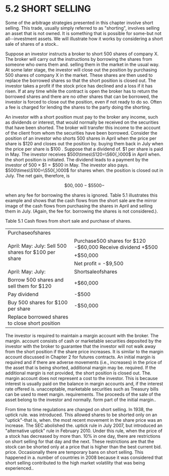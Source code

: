 # 5.2 SHORT SELLING  

Some of the arbitrage strategies presented in this chapter involve short selling. This trade, usually simply referred to as "shorting", involves selling an asset that is not owned. It is something that is possible for some-but not all--investment assets. We will illustrate how it works by considering a short sale of shares of a stock..  

Suppose an investor instructs a broker to short 500 shares of company X. The broker will carry out the instructions by borrowing the shares from someone who owns them and. selling them in the market in the usual way. At some later stage, the investor will close out the position by purchasing 500 shares of company X in the market. These shares are then used to replace the borrowed shares so that the short position is closed out. The investor takes a profit if the stock price has declined and a loss if it has risen. If at any time while the contract is open the broker has to return the borrowed shares and there are no other shares that can be borrowed, the investor is forced to close out the position, even if not ready to do so. Often a fee is charged for lending the shares to the party doing the shorting.  

An investor with a short position must pay to the broker any income, such as dividends or interest, that would normally be received on the securities that have been shorted. The broker will transfer this income to the account of the client from whom the securities have been borrowed. Consider the position of an investor who shorts 500 shares in April when the price per share is $\$120$ and closes out the position by. buying them back in July when the price per share is $\$100$ . Suppose that a dividend of. $\$1$ per share is paid in May. The investor receives $500\times\S120=\S60{,}000$ in April when. the short position is initiated. The dividend leads to a payment by the investor of $500\times\$1=\$500$ in May. The investor also pays. $500\times\S100=\S50{,}000$ for shares when. the position is closed out in July. The net gain, therefore, is  

$$
\$00,000-\$5500-
$$  

when any fee for borrowing the shares is ignored. Table 5.1 illustrates this example and shows that the cash flows from the short sale are the mirror image of the cash flows from purchasing the shares in April and selling them in July. (Again, the fee for. borrowing the shares is not considered.).  

Table 5.1 Cash flows from short sale and purchase of shares.   


<html><body><table><tr><td colspan="2">Purchaseofshares</td></tr><tr><td rowspan="3">April: May: July: Sell 500 shares for $100 per share</td><td>Purchase500 shares for $120 -$60,000 Receive dividend +$500</td></tr><tr><td>+$50,000</td></tr><tr><td>Net profit = -$9,500</td></tr><tr><td>April: May: July:</td><td>Shortsaleofshares</td></tr><tr><td>Borrow 500 shares and sell them for $120</td><td>+$60,000</td></tr><tr><td>Pay dividend</td><td>-$500</td></tr><tr><td>Buy 500 shares for $100 per share</td><td>-$50,000</td></tr><tr><td>Replace borrowed shares to close short position</td><td></td></tr></table></body></html>  

The investor is required to maintain a margin account with the broker. The margin. account consists of cash or marketable securities deposited by the investor with the broker to guarantee that the investor will not walk away from the short position if the share price increases. It is similar to the margin account discussed in Chapter 2 for futures contracts. An initial margin is required and if there are adverse movements (i.e., increases) in the price of the asset that is being shorted, additional margin may be. required. If the additional margin is not provided, the short position is closed out. The. margin account does not represent a cost to the investor. This is because interest is usually paid on the balance in margin accounts and, if the interest rate offered is. unacceptable, marketable securities such as Treasury bills can be used to meet margin. requirements. The proceeds of the sale of the asset belong to the investor and normally. form part of the initial margin..  

From time to time regulations are changed on short selling. In 1938, the uptick rule. was introduced. This allowed shares to be shorted only on an "uptick"-that is, when. the most recent movement in the share price was an increase. The SEC abolished the. uptick rule in July 2007, but introduced an "alternative uptick" rule in February 2010. Under this rule, when the price of a stock has decreased by more than. $10\%$ in one day, there are restrictions on short selling for that day and the next. These restrictions are that the stock can be shorted only at a price that is higher than the best current bid. price. Occasionally there are temporary bans on short selling. This happened in a. number of countries in 2008 because it was considered that short selling contributed to the high market volatility that was being experienced..  
